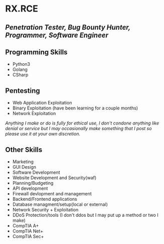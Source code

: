# RX.RCE
## _Penetration Tester, Bug Bounty Hunter, Programmer, Software Engineer_

## Programming Skills

- Python3
- Golang
- CSharp

## Pentesting

 - Web Application Exploitation
 - Binary Exploitation (have been learning for a couple months)
 - Network Exploitation

_Anything I make or do is fully for ethical use, I don't condone anything like denial or service but I may occasionally make something that I post so please use it at your own discretion._

## Other Skills

 - Marketing
 - GUI Design
 - Software Development
 - Website Development and Security(waf)
 - Planning/Budgeting
 - API development
 - Firewall devlopment and management
 - Backend/Frontend applications
 - Database managment/setup(local or external)
 - Network Security + Exploitation
 - DDoS Protection/tools (I don't ddos but I may put up a method or two I make)
 - CompTIA A+
 - CompTIA Net+
 - CompTIA Sec+
